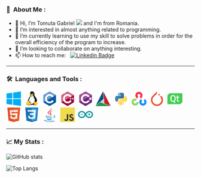 

### :pushpin: &nbsp;About Me :

- 👋 Hi, I’m Tomuta Gabriel <img src="https://media.giphy.com/media/WUlplcMpOCEmTGBtBW/giphy.gif" width="30"> and I'm from Romania.
- 👀 I’m interested in almost anything related to programming.
- 🌱 I’m currently learning to use my skill to solve problems in order for the overall efficiency of the program to increase.
- 💞️ I’m looking to collaborate on anything interesting.
- 📫 How to reach me: &nbsp; [![Linkedin Badge](https://img.shields.io/badge/-gabyunalaq-blue?style=flat&logo=Linkedin&logoColor=white)](https://www.linkedin.com/in/gabyunalaq)

---

### 🛠 &nbsp;Languages and Tools :

<p>
<img src="https://github.com/devicons/devicon/blob/master/icons/windows8/windows8-original.svg" title="Windows" alt="Windows" width="40" height="40"/>&nbsp;
<img src="https://github.com/devicons/devicon/blob/master/icons/linux/linux-original.svg" title="Linux" alt="Linux" width="40" height="40"/>&nbsp;
<img src="https://github.com/devicons/devicon/blob/master/icons/c/c-original.svg" title="C" alt="C" width="40" height="40"/>&nbsp;
<img src="https://github.com/devicons/devicon/blob/master/icons/cplusplus/cplusplus-original.svg" title="C++" alt="C++" width="40" height="40"/>&nbsp;
<img src="https://github.com/devicons/devicon/blob/master/icons/csharp/csharp-original.svg" title="C#" alt="C#" width="40" height="40"/>&nbsp;
<img src="https://github.com/devicons/devicon/blob/master/icons/cmake/cmake-original.svg" title="Cmake" alt="Cmake" width="40" height="40"/>&nbsp;
<img src="https://github.com/devicons/devicon/blob/master/icons/python/python-original.svg" title="Python" alt="Python" width="40" height="40"/>&nbsp;
<img src="https://github.com/devicons/devicon/blob/master/icons/opencv/opencv-original.svg" title="OpenCV" alt="OpenCV" width="40" height="40"/>&nbsp;
<img src="https://github.com/devicons/devicon/blob/master/icons/pytorch/pytorch-original.svg" title="PyTorch" alt="PyTorch" width="40" height="40"/>&nbsp;
<img src="https://github.com/devicons/devicon/blob/master/icons/qt/qt-original.svg" title="Qt" alt="Qt" width="40" height="40"/>&nbsp;
<img src="https://github.com/devicons/devicon/blob/master/icons/html5/html5-original.svg" title="HTML" alt="HTML" width="40" height="40"/>&nbsp;
<img src="https://github.com/devicons/devicon/blob/master/icons/css3/css3-original.svg" title="CSS" alt="CSS" width="40" height="40"/>&nbsp;
<img src="https://github.com/devicons/devicon/blob/master/icons/java/java-original.svg" title="Java" alt="Java" width="40" height="40"/>&nbsp;
<img src="https://github.com/devicons/devicon/blob/master/icons/javascript/javascript-original.svg" title="JavaScript" alt="JavaScript" width="40" height="40"/>&nbsp;
<img src="https://github.com/devicons/devicon/blob/master/icons/arduino/arduino-original.svg" title="Arduino" alt="Arduino" width="40" height="40"/>&nbsp;
</p>

---

### :chart_with_upwards_trend: My Stats :
![GitHub stats](https://github-readme-stats.vercel.app/api?username=GabyUnalaq&show_icons=true&theme=city_lights)

![Top Langs](https://github-readme-stats.vercel.app/api/top-langs/?username=GabyUnalaq&layout=compact&theme=city_lights)

<!---
GabyUnalaq/GabyUnalaq is a ✨ special ✨ repository because its `README.md` (this file) appears on your GitHub profile.
You can click the Preview link to take a look at your changes.

Notes:
 - https://git.io/streak-stats

--->
